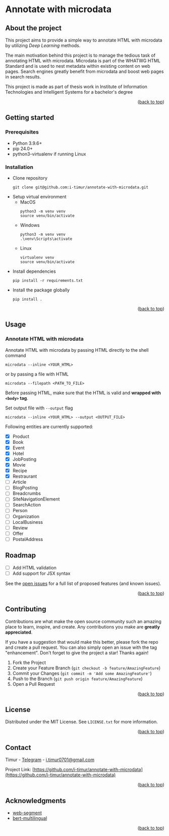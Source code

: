 <a name="readme-top"></a>

# Annotate with microdata

## About the project

This project aims to provide a simple way to annotate HTML with microdata by utilizing *Deep Learning* methods.

The main motivation behind this project is to manage the tedious task of annotating HTML with microdata. Microdata is part of the WHATWG HTML Standard and is used to nest metadata within existing content on web pages. Search engines greatly benefit from microdata and boost web pages in search results.

This project is made as part of thesis work in Institute of Information Technologies and Intelligent Systems for a bachelor's degree

<p align="right">(<a href="#readme-top">back to top</a>)</p>

## Getting started

### Prerequisites

- Python 3.9.6+
- pip 24.0+
- python3-virtualenv if running Linux

### Installation

- Clone repository
  ```shell
  git clone git@github.com:i-timur/annotate-with-microdata.git
  ```
- Setup virtual environment
  - MacOS
    ```shell
    python3 -m venv venv
    source venv/bin/activate
    ```
  - Windows
    ```shell
    python3 -m venv venv
    .\venv\Scripts\activate
    ```
  - Linux
    ```shell
    virtualenv venv
    source venv/bin/activate
    ```
- Install dependencies
  ```shell
  pip install -r requirements.txt
  ```
- Install the package globally
  ```shell
  pip install .
  ```

<p align="right">(<a href="#readme-top">back to top</a>)</p>

## Usage

### Annotate HTML with microdata

Annotate HTML with microdata by passing HTML directly to the shell command

```shell
microdata --inline <YOUR_HTML>
```

or by passing a file with HTML

```shell
microdata --filepath <PATH_TO_FILE>
```

Before passing HTML, make sure that the HTML is valid and **wrapped with `<body>` tag**.

Set output file with `--output` flag

```shell
microdata --inline <YOUR_HTML> --output <OUTPUT_FILE>
```

Following entities are currently supported:
- [X] Product
- [X] Book
- [X] Event
- [X] Hotel
- [X] JobPosting
- [X] Movie
- [X] Recipe
- [X] Restraurant
- [ ] Article
- [ ] BlogPosting
- [ ] Breadcrumbs
- [ ] SiteNavigationElement
- [ ] SearchAction
- [ ] Person
- [ ] Organization
- [ ] LocalBusiness
- [ ] Review
- [ ] Offer
- [ ] PostalAddress

## Roadmap

- [ ] Add HTML validation
- [ ] Add support for JSX syntax

See the [open issues](https://github.com/i-timur/annotate-with-microdata/issues) for a full list of proposed features (and known issues).

<p align="right">(<a href="#readme-top">back to top</a>)</p>

## Contributing

Contributions are what make the open source community such an amazing place to learn, inspire, and create. Any contributions you make are **greatly appreciated**.

If you have a suggestion that would make this better, please fork the repo and create a pull request. You can also simply open an issue with the tag "enhancement".
Don't forget to give the project a star! Thanks again!

1. Fork the Project
2. Create your Feature Branch (`git checkout -b feature/AmazingFeature`)
3. Commit your Changes (`git commit -m 'Add some AmazingFeature'`)
4. Push to the Branch (`git push origin feature/AmazingFeature`)
5. Open a Pull Request

<p align="right">(<a href="#readme-top">back to top</a>)</p>

## License

Distributed under the MIT License. See `LICENSE.txt` for more information.

<p align="right">(<a href="#readme-top">back to top</a>)</p>

## Contact

Timur - [Telegram](https://t.me/i_timur) - [i.timur0701@gmail.com](mailto:i.timur0701@gmail.com)

Project Link: [https://github.com/i-timur/annotate-with-microdata](https://github.com/i-timur/annotate-with-microdata)

<p align="right">(<a href="#readme-top">back to top</a>)</p>

## Acknowledgments

- [web-segment](https://github.com/liaocyintl/web-segment)
- [bert-multilingual](https://github.com/google-research/bert/blob/master/multilingual.md)

<p align="right">(<a href="#readme-top">back to top</a>)</p>
